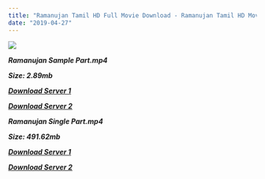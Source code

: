 ```yaml
---
title: "Ramanujan Tamil HD Full Movie Download - Ramanujan Tamil HD Movie Download"
date: "2019-04-27"
---
```


![](https://images.moviebuff.com/fafb55b9-8484-4b64-b269-bc98e36dc988?w=1000)

**_Ramanujan Sample Part.mp4_**

**_Size: 2.89mb_**

**_[Download Server 1](http://dl2.tamilsrcg.xyz/load/2014/Ramanujan/Ramanujan{2c088f659142c0283fde3b45bf50b63be20aae7f704a2f0bf67686df6392cb2e}20(2014){2c088f659142c0283fde3b45bf50b63be20aae7f704a2f0bf67686df6392cb2e}20DVDRip{2c088f659142c0283fde3b45bf50b63be20aae7f704a2f0bf67686df6392cb2e}20HD{2c088f659142c0283fde3b45bf50b63be20aae7f704a2f0bf67686df6392cb2e}20Sample.mp4)_**

**_[Download Server 2](http://dl2.tamilsrcg.xyz/load/2014/Ramanujan/Ramanujan{2c088f659142c0283fde3b45bf50b63be20aae7f704a2f0bf67686df6392cb2e}20(2014){2c088f659142c0283fde3b45bf50b63be20aae7f704a2f0bf67686df6392cb2e}20DVDRip{2c088f659142c0283fde3b45bf50b63be20aae7f704a2f0bf67686df6392cb2e}20HD{2c088f659142c0283fde3b45bf50b63be20aae7f704a2f0bf67686df6392cb2e}20Sample.mp4)_**

**_Ramanujan Single Part.mp4_**

**_Size: 491.62mb_**

**_[Download Server 1](http://dl2.tamilsrcg.xyz/load/2014/Ramanujan/Ramanujan{2c088f659142c0283fde3b45bf50b63be20aae7f704a2f0bf67686df6392cb2e}20(2014){2c088f659142c0283fde3b45bf50b63be20aae7f704a2f0bf67686df6392cb2e}20DVDRip{2c088f659142c0283fde3b45bf50b63be20aae7f704a2f0bf67686df6392cb2e}20HD.mp4)_**

**_[Download Server 2](http://dl2.tamilsrcg.xyz/load/2014/Ramanujan/Ramanujan{2c088f659142c0283fde3b45bf50b63be20aae7f704a2f0bf67686df6392cb2e}20(2014){2c088f659142c0283fde3b45bf50b63be20aae7f704a2f0bf67686df6392cb2e}20DVDRip{2c088f659142c0283fde3b45bf50b63be20aae7f704a2f0bf67686df6392cb2e}20HD.mp4)_**
